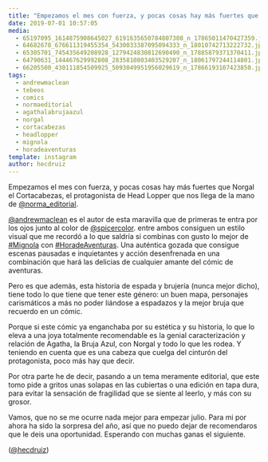 ```yaml
---
title: "Empezamos el mes con fuerza, y pocas cosas hay más fuertes que Norgal el Cortacabezas, el protagonista de Head Lopper que nos llega de la mano de @norma_editorial"
date: 2019-07-01 10:57:05
media: 
  - 65197095_1614875908645027_6191635650784807308_n_17865011470427359.jpg
  - 64682678_676611319455354_5430033387095094333_n_18010742713222732.jpg
  - 65305701_745435649208928_1279424830812690490_n_17885879371370411.jpg
  - 64790631_144467629992808_2835810803403529207_n_18061797244114801.jpg
  - 66205500_430111854509925_5093049951956029619_n_17866193107423850.jpg
tags: 
  - andrewmaclean
  - tebeos
  - comics
  - normaeditorial
  - agathalabrujaazul
  - norgal
  - cortacabezas
  - headlopper
  - mignola
  - horadeaventuras
template: instagram
author: hecdruiz
---
```


Empezamos el mes con fuerza, y pocas cosas hay más fuertes que Norgal el Cortacabezas, el protagonista de Head Lopper que nos llega de la mano de [@norma_editorial](https://instagram.com/norma_editorial).


[@andrewmaclean](https://instagram.com/andrewmaclean) es el autor de esta maravilla que de primeras te entra por los ojos junto al color de [@spicercolor](https://instagram.com/spicercolor). entre ambos consiguen un estilo visual que me recordó a lo que saldría si combinas con gusto lo mejor de [#Mignola](/tags/mignola) con [#HoradeAventuras](/tags/horadeaventuras). Una auténtica gozada que consigue escenas pausadas e inquietantes y  acción desenfrenada en una combinación que hará las delicias de cualquier amante del cómic de aventuras.


Pero es que además, esta historia de espada y brujería (nunca mejor dicho), tiene todo lo que tiene que tener este género: un buen mapa, personajes carismáticos a más no poder liándose a espadazos y la mejor bruja que recuerdo en un cómic.


Porque si este cómic ya enganchaba por su estética y su historia, lo que lo eleva a una joya totalmente recomendable es la genial caracterización y relación de Agatha, la Bruja Azul, con Norgal y todo lo que les rodea. Y teniendo en cuenta que es una cabeza que cuelga del cinturón del protagonista, poco más hay que decir.


Por otra parte he de decir, pasando a un tema meramente editorial, que este tomo pide a gritos unas solapas en las cubiertas o una edición en tapa dura, para evitar la sensación de fragilidad que se siente al leerlo, y más con su grosor.


Vamos, que no se me ocurre nada mejor para empezar julio. Para mi por ahora ha sido la sorpresa del año, así que no puedo dejar de recomendaros que le deis una oportunidad. Esperando con muchas ganas el siguiente.


([@hecdruiz](https://instagram.com/hecdruiz))
